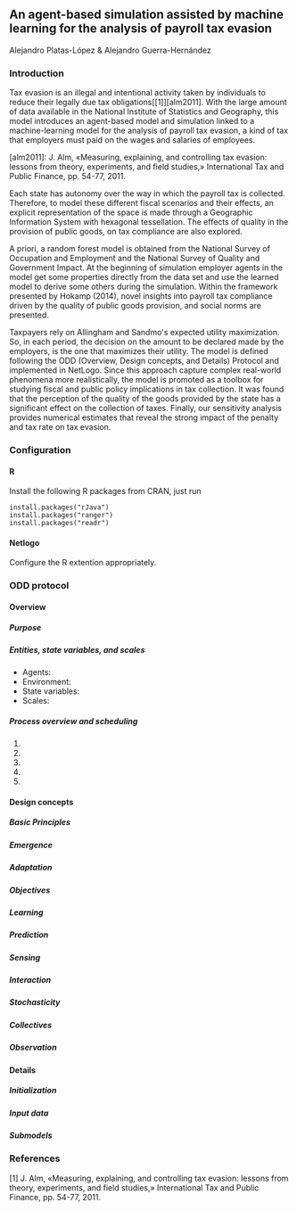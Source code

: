 ## An agent-based simulation assisted by machine learning for the analysis of payroll tax evasion

Alejandro Platas-López & Alejandro Guerra-Hernández

### Introduction

Tax evasion is an illegal and intentional activity taken by individuals to reduce their legally due tax obligations[[1]][alm2011]. With the large amount of data available in the National Institute of Statistics and Geography, this model introduces an agent-based model and simulation linked to a machine-learning model for the analysis of payroll tax evasion, a kind of tax that employers must paid on the wages and salaries of employees.

[alm2011]: J. Alm, «Measuring, explaining, and controlling tax evasion: lessons from theory, experiments, and field studies,» International Tax and Public Finance, pp. 54-77, 2011.

Each state has autonomy over the way in which the payroll tax is collected. Therefore, to model these different fiscal scenarios and their effects, an explicit representation of the space is made through a Geographic Information System with hexagonal tessellation. The effects of quality in the provision of public goods, on tax compliance are also explored.

A priori, a random forest model is obtained from the National Survey of Occupation and Employment and the National Survey of Quality and Government Impact. At the beginning of simulation employer agents in the model get some properties directly from the data set and use the learned model to derive some others during the simulation. Within the framework presented by Hokamp (2014), novel insights into payroll tax compliance driven by the quality of public goods provision, and social norms are presented.

Taxpayers rely on Allingham and Sandmo's expected utility maximization. So, in each period, the decision on the amount to be declared made by the employers, is the one that maximizes their utility. The model is defined following the ODD (Overview, Design concepts, and Details) Protocol and implemented in NetLogo. Since this approach capture complex real-world phenomena more realistically, the model is promoted as a toolbox for studying fiscal and public policy implications in tax collection. It was found that the perception of the quality of the goods provided by the state has a significant effect on the collection of taxes. Finally, our sensitivity analysis provides numerical estimates that reveal the strong impact of the penalty and tax rate on tax evasion.

### Configuration

#### R

Install the following R packages from CRAN, just run

``` {.r}
install.packages("rJava")
install.packages("ranger")
install.packages("readr")
```

#### Netlogo

Configure the R extention appropriately.

### ODD protocol

#### Overview

##### Purpose

##### Entities, state variables, and scales

-   Agents:
-   Environment:
-   State variables:
-   Scales:

##### Process overview and scheduling

1.  

2.  

3.  

4.  

5.  

#### Design concepts

##### Basic Principles

##### Emergence

##### Adaptation

##### Objectives

##### Learning

##### Prediction

##### Sensing

##### Interaction

##### Stochasticity

##### Collectives

##### Observation

#### Details

##### Initialization

##### Input data

##### Submodels

### References

<a id="1">[1]</a> J. Alm, «Measuring, explaining, and controlling tax evasion: lessons from theory, experiments, and field studies,» International Tax and Public Finance, pp. 54-77, 2011.
